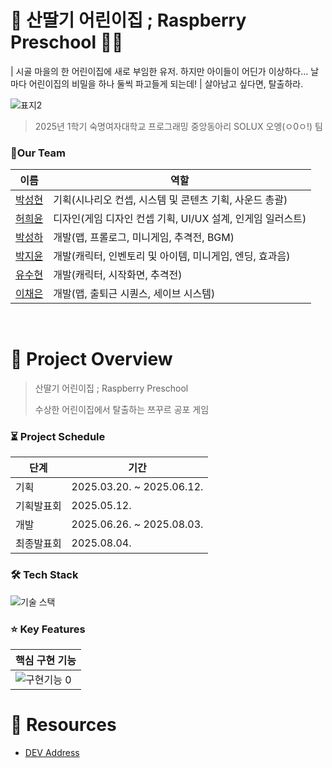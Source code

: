 # 🍓 산딸기 어린이집 ; Raspberry Preschool 👧🏻
| 시골 마을의 한 어린이집에 새로 부임한 유저. 하지만 아이들이 어딘가 이상하다... 날마다 어린이집의 비밀을 하나 둘씩 파고들게 되는데!
| 살아남고 싶다면, 탈출하라.

![표지2](https://github.com/user-attachments/assets/58ce0242-a621-4eca-8f8e-b9e5facb1fe0)
> 2025년 1학기 숙명여자대학교 프로그래밍 중앙동아리 SOLUX 오엥(ㅇ0ㅇ!) 팀

### 🤗Our Team
|    이름           | 역할         |
|----------------|------------------------|
| <a href="https://github.com/qkrtjdgusl">박성현</a>| 기획(시나리오 컨셉, 시스템 및 콘텐츠 기획, 사운드 총괄) |
| <a href="https://github.com/hiyunD">허희윤</a>| 디자인(게임 디자인 컨셉 기획, UI/UX 설계, 인게임 일러스트) |
| <a href="https://github.com/three-co1ors">박성하</a> | 개발(맵, 프롤로그, 미니게임, 추격전, BGM) |
| <a href="https://github.com/eisyxx">박지윤</a> | 개발(캐릭터, 인벤토리 및 아이템, 미니게임, 엔딩, 효과음) |
| <a href="https://github.com/sssuhha">유수현</a>  | 개발(캐릭터, 시작화면, 추격전) |
| <a href="https://github.com/leece03">이채은</a> | 개발(맵, 출퇴근 시퀀스, 세이브 시스템) |

<br>

# 📜 Project Overview
> 산딸기 어린이집 ; Raspberry Preschool
> 
> 수상한 어린이집에서 탈출하는 쯔꾸르 공포 게임

### ⏳ Project Schedule
|    단계           | 기간              |
|----------------|------------------------|
| 기획           | 2025.03.20. ~ 2025.06.12.|
| 기획발표회      | 2025.05.12. |
| 개발           | 2025.06.26. ~ 2025.08.03.|
| 최종발표회      | 2025.08.04.|

### 🛠️ Tech Stack
![기술 스택](https://github.com/user-attachments/assets/83c652f0-229c-4132-81c0-9ffaa0c9dd9e)

### ⭐ Key Features
|    핵심 구현 기능      | 
|----------------|
|![구현기능 0]()| 

# 🔗 Resources
- [DEV Address](https://github.com/OhEng-solux/developer)

